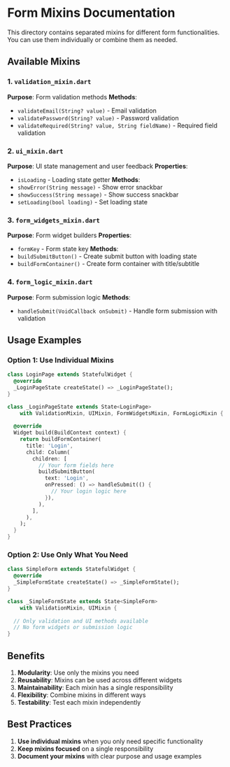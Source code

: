 # Form Mixins Documentation

This directory contains separated mixins for different form functionalities. You can use them individually or combine them as needed.

## Available Mixins

### 1. `validation_mixin.dart`
**Purpose**: Form validation methods
**Methods**:
- `validateEmail(String? value)` - Email validation
- `validatePassword(String? value)` - Password validation  
- `validateRequired(String? value, String fieldName)` - Required field validation

### 2. `ui_mixin.dart`
**Purpose**: UI state management and user feedback
**Properties**:
- `isLoading` - Loading state getter
**Methods**:
- `showError(String message)` - Show error snackbar
- `showSuccess(String message)` - Show success snackbar
- `setLoading(bool loading)` - Set loading state

### 3. `form_widgets_mixin.dart`
**Purpose**: Form widget builders
**Properties**:
- `formKey` - Form state key
**Methods**:
- `buildSubmitButton()` - Create submit button with loading state
- `buildFormContainer()` - Create form container with title/subtitle

### 4. `form_logic_mixin.dart`
**Purpose**: Form submission logic
**Methods**:
- `handleSubmit(VoidCallback onSubmit)` - Handle form submission with validation

## Usage Examples

### Option 1: Use Individual Mixins
```dart
class LoginPage extends StatefulWidget {
  @override
  _LoginPageState createState() => _LoginPageState();
}

class _LoginPageState extends State<LoginPage> 
    with ValidationMixin, UIMixin, FormWidgetsMixin, FormLogicMixin {
  
  @override
  Widget build(BuildContext context) {
    return buildFormContainer(
      title: 'Login',
      child: Column(
        children: [
          // Your form fields here
          buildSubmitButton(
            text: 'Login',
            onPressed: () => handleSubmit(() {
              // Your login logic here
            }),
          ),
        ],
      ),
    );
  }
}
```

### Option 2: Use Only What You Need
```dart
class SimpleForm extends StatefulWidget {
  @override
  _SimpleFormState createState() => _SimpleFormState();
}

class _SimpleFormState extends State<SimpleForm> 
    with ValidationMixin, UIMixin {
  
  // Only validation and UI methods available
  // No form widgets or submission logic
}
```

## Benefits

1. **Modularity**: Use only the mixins you need
2. **Reusability**: Mixins can be used across different widgets
3. **Maintainability**: Each mixin has a single responsibility
4. **Flexibility**: Combine mixins in different ways
5. **Testability**: Test each mixin independently

## Best Practices

1. **Use individual mixins** when you only need specific functionality
2. **Keep mixins focused** on a single responsibility
3. **Document your mixins** with clear purpose and usage examples 